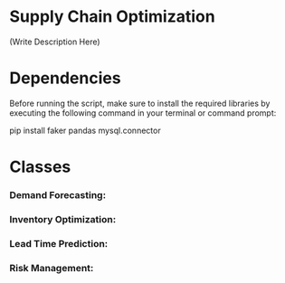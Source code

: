 # Supply Chain Optimization

(Write Description Here)


# Dependencies 
Before running the script, make sure to install the required libraries by executing the following command in your terminal or command prompt:

pip install faker pandas mysql.connector

# Classes
### Demand Forecasting:


### Inventory Optimization:


### Lead Time Prediction:


### Risk Management:



